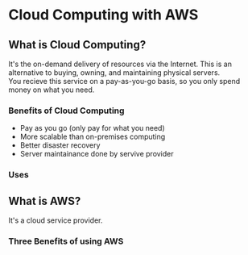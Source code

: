 # Cloud Computing with AWS

## What is Cloud Computing?
It's the on-demand delivery of resources via the Internet. This is an alternative to buying, owning, and maintaining physical servers.  
You recieve this service on a pay-as-you-go basis, so you only spend money on what you need.  


### Benefits of Cloud Computing
- Pay as you go (only pay for what you need)
- More scalable than on-premises computing
- Better disaster recovery
- Server maintainance done by servive provider

### Uses

## What is AWS?
It's a cloud service provider.

### Three Benefits of using AWS